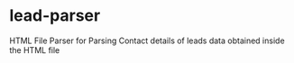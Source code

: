 # lead-parser
HTML File Parser for Parsing Contact details of leads data obtained inside the HTML file
